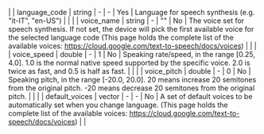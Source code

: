 | | language_code  | string          | -     | -   | Yes      | Language for speech synthesis (e.g. "it-IT", "en-US")                                                                                                                                                                                           |  |
| | voice_name     | string          | -     | ""  | No       | The voice set for speech synthesis. If not set, the device will pick the first available voice for the selected language code (This page holds the complete list of the available voices: https://cloud.google.com/text-to-speech/docs/voices)  |  |
| | voice_speed    | double          | -     | 1   | No       | Speaking rate/speed, in the range [0.25, 4.0]. 1.0 is the normal native speed supported by the specific voice. 2.0 is twice as fast, and 0.5 is half as fast.                                                                                   |  |
| | voice_pitch    | double          | -     | 0   | No       | Speaking pitch, in the range [-20.0, 20.0]. 20 means increase 20 semitones from the original pitch. -20 means decrease 20 semitones from the original pitch.                                                                                    |  |
| | default_voices | vector<string>  | -     | -   | No       | A set of default voices to be automatically set when you change language. (This page holds the complete list of the available voices: https://cloud.google.com/text-to-speech/docs/voices)                                                      |  |
